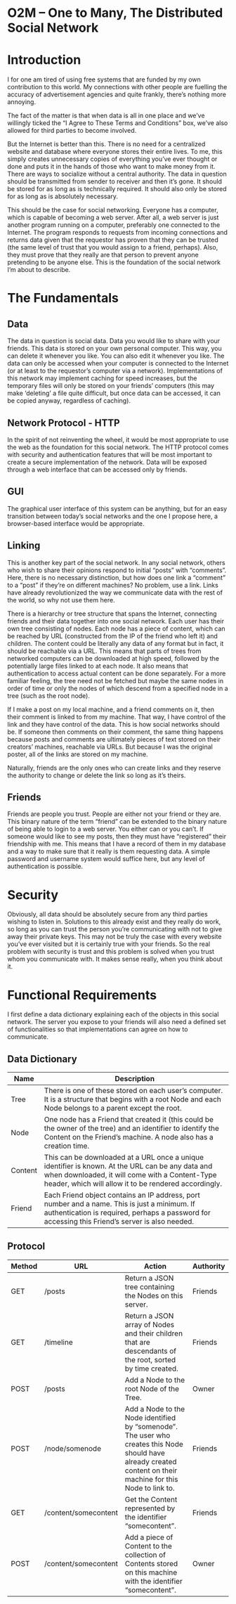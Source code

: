 
O2M – One to Many, The Distributed Social Network
==========================================================

Introduction
============

I for one am tired of using free systems that are funded by my own
contribution to this world. My connections with other people are fuelling the
accuracy of advertisement agencies and quite frankly, there’s nothing more
annoying.

The fact of the matter is that when data is all in one place and we’ve
willingly ticked the “I Agree to These Terms and Conditions” box, we’ve
also allowed for third parties to become involved.

But the Internet is better than this. There is no need for a centralized
website and database where everyone stores their entire lives. To me,
this simply creates unnecessary copies of everything you’ve ever thought
or done and puts it in the hands of those who want to make money from
it. There are ways to socialize without a central authority. The data in
question should be transmitted from sender to receiver and then it’s
gone. It should be stored for as long as is technically required. It
should also only be stored for as long as is absolutely necessary.

This should be the case for social networking. Everyone has a computer,
which is capable of becoming a web server. After all, a web server is
just another program running on a computer, preferably one connected to
the Internet. The program responds to requests from incoming connections
and returns data given that the requestor has proven that they can be
trusted (the same level of trust that you would assign to a friend,
perhaps). Also, they must prove that they really are that person to
prevent anyone pretending to be anyone else. This is the foundation of
the social network I’m about to describe.

The Fundamentals
================

Data
----

The data in question is social data. Data you would like to share with
your friends. This data is stored on your own personal computer. This
way, you can delete it whenever you like. You can also edit it whenever
you like. The data can only be accessed when your computer is connected
to the Internet (or at least to the requestor’s computer via a network).
Implementations of this network may implement caching for speed
increases, but the temporary files will only be stored on your friends’
computers (this may make ‘deleting’ a file quite difficult, but once
data can be accessed, it can be copied anyway, regardless of caching).

Network Protocol - HTTP
-----------------------

In the spirit of not reinventing the wheel, it would be most appropriate
to use the web as the foundation for this social network. The HTTP
protocol comes with security and authentication features that will be
most important to create a secure implementation of the network. Data
will be exposed through a web interface that can be accessed only by
friends.

GUI
---

The graphical user interface of this system can be anything, but for an
easy transition between today’s social networks and the one I propose
here, a browser-based interface would be appropriate.

Linking
-------

This is another key part of the social network. In any social network,
others who wish to share their opinions respond to initial “posts” with
“comments”. Here, there is no necessary distinction, but how does one
link a “comment” to a “post” if they’re on different machines? No
problem, use a link. Links have already revolutionized the way we
communicate data with the rest of the world, so why not use them here.

There is a hierarchy or tree structure that spans the Internet,
connecting friends and their data together into one social network. Each
user has their own tree consisting of nodes. Each node has a piece of
content, which can be reached by URL (constructed from the IP of the
friend who left it) and children. The content could be literally any
data of any format but in fact, it should be reachable via a URL. This
means that parts of trees from networked computers can be downloaded at
high speed, followed by the potentially large files linked to at each
node. It also means that authentication to access actual content can be
done separately. For a more familiar feeling, the tree need not be
fetched but maybe the same nodes in order of time or only the nodes of
which descend from a specified node in a tree (such as the root node).

If I make a post on my local machine, and a friend comments on it, then
their comment is linked to from my machine. That way, I have control of
the link and they have control of the data. This is how social networks
should be. If someone then comments on their comment, the same thing
happens because posts and comments are ultimately pieces of text stored
on their creators’ machines, reachable via URLs. But because I was the
original poster, all of the links are stored on my machine.

Naturally, friends are the only ones who can create links and they
reserve the authority to change or delete the link so long as it’s
theirs.

Friends
-------

Friends are people you trust. People are either not your friend or they
are. This binary nature of the term “friend” can be extended to the
binary nature of being able to login to a web server. You either can or
you can’t. If someone would like to see my posts, then they must have
“registered” their friendship with me. This means that I have a record
of them in my database and a way to make sure that it really is them
requesting data. A simple password and username system would suffice
here, but any level of authentication is possible.

Security 
=========

Obviously, all data should be absolutely secure from any third parties
wishing to listen in. Solutions to this already exist and they really do
work, so long as you can trust the person you’re communicating with not
to give away their private keys. This may not be truly the case with
every website you’ve ever visited but it is certainly true with your
friends. So the real problem with security is trust and this problem is
solved when you trust whom you communicate with. It makes sense really,
when you think about it.

Functional Requirements
=======================

I first define a data dictionary explaining each of the objects in this
social network. The server you expose to your friends will also need a
defined set of functionalities so that implementations can agree on how
to communicate.

Data Dictionary
---------------

 Name | Description
 -----|--------------
 Tree | There is one of these stored on each user’s computer. It is a structure that begins with a root Node and each Node belongs to a parent except the root.
 Node | One node has a Friend that created it (this could be the owner of the tree) and an identifier to identify the Content on the Friend’s machine. A node also has a creation time.
 Content | This can be downloaded at a URL once a unique identifier is known. At the URL can be any data and when downloaded, it will come with a Content-Type header, which will allow it to be rendered accordingly.
 Friend | Each Friend object contains an IP address, port number and a name. This is just a minimum. If authentication is required, perhaps a password for accessing this Friend’s server is also needed.

Protocol
--------

 Method | URL | Action | Authority 
 -------|-----|--------|----------
 GET | /posts | Return a JSON tree containing the Nodes on this server. | Friends
 GET | /timeline | Return a JSON array of Nodes and their children that are descendants of the root, sorted by time created. |Friends
 POST | /posts | Add a Node to the root Node of the Tree. | Owner
 POST | /node/somenode | Add a Node to the Node identified by “somenode”. The user who creates this Node should have already created content on their machine for this Node to link to. | Friends
 GET | /content/somecontent | Get the Content represented by the identifier “somecontent”. | Friends
 POST | /content/somecontent | Add a piece of Content to the collection of Contents stored on this machine with the identifier “somecontent”. | Owner
